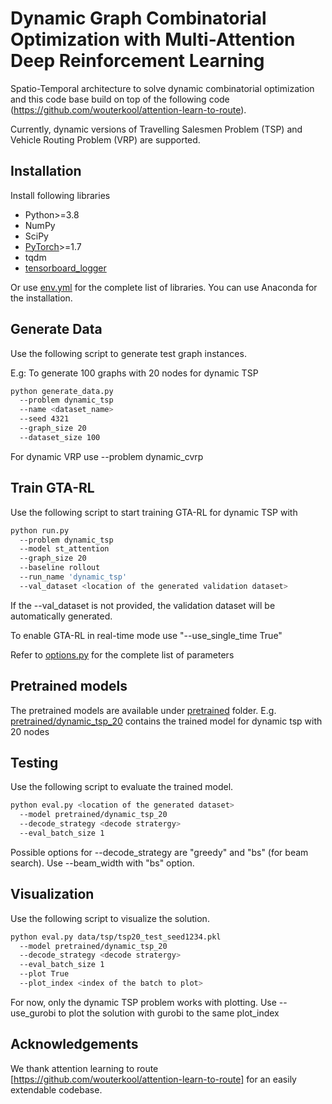 # Dynamic Graph Combinatorial Optimization with Multi-Attention Deep Reinforcement Learning

Spatio-Temporal architecture to solve dynamic combinatorial optimization and this code base build on top of the following code (https://github.com/wouterkool/attention-learn-to-route). 

Currently, dynamic versions of Travelling Salesmen Problem (TSP) and Vehicle Routing Problem (VRP) are supported. 

## Installation

Install following libraries

* Python>=3.8
* NumPy
* SciPy
* [PyTorch](http://pytorch.org/)>=1.7
* tqdm
* [tensorboard_logger](https://github.com/TeamHG-Memex/tensorboard_logger)

Or use [env.yml](env.yml) for the complete list of libraries. You can use Anaconda for the installation.

## Generate Data

Use the following script to generate test graph instances.

E.g: To generate 100 graphs with 20 nodes for dynamic TSP
```bash
python generate_data.py 
  --problem dynamic_tsp 
  --name <dataset_name> 
  --seed 4321 
  --graph_size 20 
  --dataset_size 100
```

For dynamic VRP use --problem dynamic_cvrp

## Train GTA-RL

Use the following script to start training GTA-RL for dynamic TSP with 

```bash
python run.py
  --problem dynamic_tsp
  --model st_attention
  --graph_size 20 
  --baseline rollout 
  --run_name 'dynamic_tsp' 
  --val_dataset <location of the generated validation dataset>
```

If the --val_dataset is not provided, the validation dataset will be automatically generated.

To enable GTA-RL in real-time mode use  "--use_single_time True"

Refer to [options.py](options.py) for the complete list of parameters

## Pretrained models

The pretrained models are available under [pretrained](pretrained) folder. 
E.g. [pretrained/dynamic_tsp_20](pretrained/dynamic_tsp_20) contains the trained model for dynamic tsp with 20 nodes

## Testing

Use the following script to evaluate the trained model.

```bash
python eval.py <location of the generated dataset> 
  --model pretrained/dynamic_tsp_20 
  --decode_strategy <decode stratergy> 
  --eval_batch_size 1
```

Possible options for --decode_strategy are "greedy" and "bs" (for beam search). Use --beam_width <int> with "bs" option.

## Visualization
Use the following script to visualize the solution.
  
  
```bash
python eval.py data/tsp/tsp20_test_seed1234.pkl 
  --model pretrained/dynamic_tsp_20 
  --decode_strategy <decode stratergy> 
  --eval_batch_size 1
  --plot True
  --plot_index <index of the batch to plot>
```
For now, only the dynamic TSP problem works with plotting. Use --use_gurobi to plot the solution with gurobi to the same plot_index
  
## Acknowledgements
We thank attention learning to route [https://github.com/wouterkool/attention-learn-to-route] for an easily extendable codebase. 
